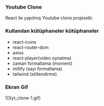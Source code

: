 <h3>Youtube Clone</h3>

React ile yapılmış Youtube clone projesidir.

<h3> Kullanılan kütüphaneler kütüphaneler</h3>

- react-icons
- react-router-dom
- axios
- react-player(video oynatma)
- zaman formatlama (moment)
- millify (sayı formatlama)
- tailwind (stillendirme)

<h3>Ekran Gif</h3>
![](yt_clone-1.gif)
